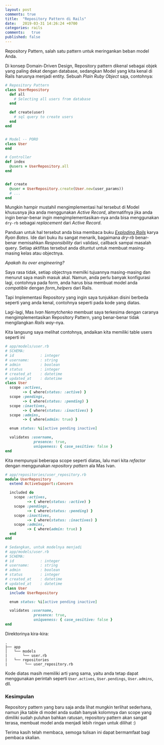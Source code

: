 ```yaml
---
layout: post
comments: true
title:  "Repository Pattern di Rails"
date:   2019-03-31 14:26:24 +0700
categories: rails
comments:   true
published: false
---
```


Repository Pattern, salah satu pattern untuk meringankan beban model Anda.

Di konsep Domain-Driven Design, Repository pattern dikenal sebagai objek yang paling dekat dengan database, sedangkan Model yang kita kenal di Rails harusnya menjadi entity. Sebuah _Plain Ruby Object_ saja, contohnya:

```rb
# Repository Pattern
class UserRepository
  def all
    # Selecting all users from database
  end

  def create(user)
    # sql query to create users
  end
end


# Model -- PORO
class User
end

# Controller
def index
  @users = UserRepository.all
end


def create
  @user = UserRepository.create(User.new(user_params))
  # ...
end
```

Mungkin hampir mustahil mengimplementasi hal tersebut di Model khususnya jika anda menggunakan _Active Record_, alternatifnya jika anda ingin benar-benar ingin mengimplementasikan-nya anda bisa menggunakan `dry-rb` sebagai _replacement_ dari _Active Record_.

Panduan untuk hal tersebut anda bisa membaca buku [_Exploding Rails_](https://leanpub.com/explodingrails) karya _Ryan Bates_. Ide dari buku itu sangat menarik, bagaimana _dry-rb_ benar-benar memisahkan _Responsibility_ dari validasi, callback sampai masalah query. Setiap aktifitas tersebut anda dituntut untuk membuat masing-masing kelas atau objectnya.

_Apakah itu over engineering?_

Saya rasa tidak, setiap objectnya memilki tujuannya masing-masing dan menurut saya masih masuk akal. Namun, anda perlu banyak konfigurasi lagi, contohnya pada form, anda harus bisa membuat model anda _compatible_ dengan _form_helpers_ dari Rails.

Tapi Implementasi Repository yang ingin saya tunjukkan disini berbeda seperti yang anda kenal, contohnya seperti pada kode yang diatas.

Lagi-lagi, Mas _Ivan Nemytchenko_ membuat saya terkesima dengan caranya mengimplementasikan Repository Pattern, yang benar-benar tidak mengilangkan _Rails way_-nya.

Kita langsung saya melihat contohnya, andaikan kita memiliki table users seperti ini

```rb
# app/models/user.rb
# SCHEMA:
# id            : integer
# username:     : string
# admin         : boolean
# status        : integer
# created_at    : datetime
# updated_at    : datetime
class User
  scope :actives,
        -> { where(status: :active) }
  scope :pendings,
        -> { where(status: :pending) }
  scope :inactives,
        -> { where(status: :inactives) }
  scope :admins,
        -> { where(admin: true) }

  enum status: %i[active pending inactive]

  validates :username,
             presence: true,
             uniqueness: { case_sesitive: false }
end
```

Kita mempunyai beberapa scope seperti diatas, lalu mari kita _refactor_ dengan menggunakan _repository pattern_ ala Mas Ivan.

```rb
# app/repositories/user_repository.rb
module UserRepository
  extend ActiveSupport::Concern

  included do
    scope :actives,
          -> { where(status: :active) }
    scope :pendings,
          -> { where(status: :pending) }
    scope :inactives,
          -> { where(status: :inactives) }
    scope :admins,
          -> { where(admin: true) }
  end
end

# Sedangkan, untuk modelnya menjadi
# app/models/user.rb
# SCHEMA:
# id            : integer
# username:     : string
# admin         : boolean
# status        : integer
# created_at    : datetime
# updated_at    : datetime
class User
  include UserRepository

  enum status: %i[active pending inactive]

  validates :username,
             presence: true,
             uniqueness: { case_sesitive: false }
end
```

Direktorinya kira-kira:

```
.
├── app
│   └── models
|       └── user.rb
|   └── repositories
|        └── user_repository.rb
```

Kode diatas masih memiliki arti yang sama, yaitu anda tetap dapat menggunakan perintah seperti `User.actives`, `User.pendings`, `User.admins`, dll.

### Kesimpulan

Repository pattern yang baru saja anda lihat mungkin terlihat sederhana, namun jika table di model anda sudah banyak kolomnya dan scope yang dimiliki sudah puluhan bahkan ratusan, repository pattern akan sangat terasa, membuat model anda menjadi lebih ringan untuk dilihat :)

Terima kasih telah membaca, semoga tulisan ini dapat bermamfaat bagi pembaca skalian.

